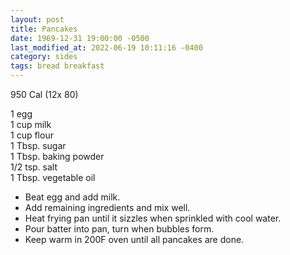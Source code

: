 ```yaml
---
layout: post
title: Pancakes
date: 1969-12-31 19:00:00 -0500
last_modified_at: 2022-06-19 10:11:16 -0400
category: sides
tags: bread breakfast
---
```

950 Cal (12x 80)

1 egg  
1 cup milk  
1 cup flour  
1 Tbsp. sugar  
1 Tbsp. baking powder  
1/2 tsp. salt  
1 Tbsp. vegetable oil  

* Beat egg and add milk.
* Add remaining ingredients and mix well.
* Heat frying pan until it sizzles when sprinkled with cool water.
* Pour batter into pan, turn when bubbles form.
* Keep warm in 200F oven until all pancakes are done.
